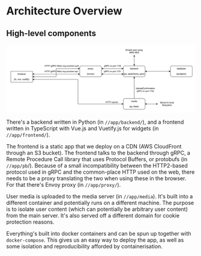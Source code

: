 # Architecture Overview

## High-level components

![Diagram showing the high-level overview](overview.png)

There's a backend written in Python (in `//app/backend/`), and a frontend written in TypeScript with Vue.js and Vuetify.js for widgets (in `//app/frontend/`).

The frontend is a static app that we deploy on a CDN (AWS CloudFront through an S3 bucket). The frontend talks to the backend through gRPC, a Remote Procedure Call library that uses Protocol Buffers, or protobufs (in `//app/pb`/). Because of a small incompatibility between the HTTP2-based protocol used in gRPC and the common-place HTTP used on the web, there needs to be a proxy translating the two when using these in the browser. For that there's Envoy proxy (in `//app/proxy/`).

User media is uploaded to the media server (in `//app/media`). It's built into a different container and potentially runs on a different machine. The purpose is to isolate user content (which can potentially be arbitrary user content) from the main server. It's also served off a different domain for cookie protection reasons.

Everything's built into docker containers and can be spun up together with `docker-compose`. This gives us an easy way to deploy the app, as well as some isolation and reproducibility afforded by containerisation.

